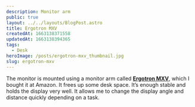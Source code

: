 ```yaml
---
description: Monitor arm
public: true
layout: ../../layouts/BlogPost.astro
title: Ergotron MXV
createdAt: 1663138371558
updatedAt: 1663138394365
tags:
  - Desk
heroImage: /posts/ergotron-mxv_thumbnail.jpg
slug: ergotron-mxv
---
```


The monitor is mounted using a monitor arm called [**Ergotron MXV**](https://amzn.to/3mxMhPj), which I bought it at Amazon. It frees up some desk space. It’s enough stable and holds the display very well. It allows me to change the display angle and distance quickly depending on a task.

